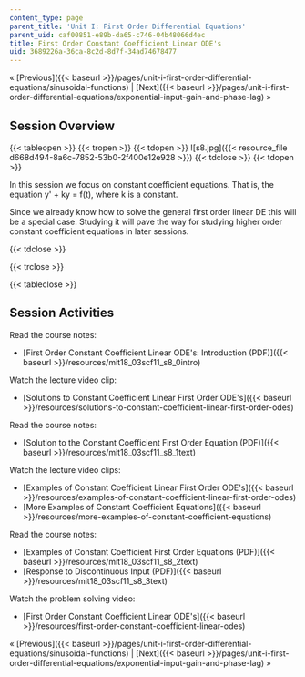 ```yaml
---
content_type: page
parent_title: 'Unit I: First Order Differential Equations'
parent_uid: caf00851-e89b-da65-c746-04b48066d4ec
title: First Order Constant Coefficient Linear ODE's
uid: 3689226a-36ca-8c2d-8d7f-34ad74678477
---
```


« [Previous]({{< baseurl >}}/pages/unit-i-first-order-differential-equations/sinusoidal-functions) | [Next]({{< baseurl >}}/pages/unit-i-first-order-differential-equations/exponential-input-gain-and-phase-lag) »

Session Overview
----------------

{{< tableopen >}}
{{< tropen >}}
{{< tdopen >}}
![s8.jpg]({{< resource_file d668d494-8a6c-7852-53b0-2f400e12e928 >}})
{{< tdclose >}}
{{< tdopen >}}


In this session we focus on constant coefficient equations. That is, the equation y' + ky = f(t), where k is a constant.

Since we already know how to solve the general first order linear DE this will be a special case. Studying it will pave the way for studying higher order constant coefficient equations in later sessions.


{{< tdclose >}}

{{< trclose >}}

{{< tableclose >}}

Session Activities
------------------

Read the course notes:

*   [First Order Constant Coefficient Linear ODE's: Introduction (PDF)]({{< baseurl >}}/resources/mit18_03scf11_s8_0intro)

Watch the lecture video clip:

*   [Solutions to Constant Coefficient Linear First Order ODE's]({{< baseurl >}}/resources/solutions-to-constant-coefficient-linear-first-order-odes)

Read the course notes:

*   [Solution to the Constant Coefficient First Order Equation (PDF)]({{< baseurl >}}/resources/mit18_03scf11_s8_1text)

Watch the lecture video clips:

*   [Examples of Constant Coefficient Linear First Order ODE's]({{< baseurl >}}/resources/examples-of-constant-coefficient-linear-first-order-odes)
*   [More Examples of Constant Coefficient Equations]({{< baseurl >}}/resources/more-examples-of-constant-coefficient-equations)

Read the course notes:

*   [Examples of Constant Coefficient First Order Equations (PDF)]({{< baseurl >}}/resources/mit18_03scf11_s8_2text)
*   [Response to Discontinuous Input (PDF)]({{< baseurl >}}/resources/mit18_03scf11_s8_3text)

Watch the problem solving video:

*   [First Order Constant Coefficient Linear ODE's]({{< baseurl >}}/resources/first-order-constant-coefficient-linear-odes)

« [Previous]({{< baseurl >}}/pages/unit-i-first-order-differential-equations/sinusoidal-functions) | [Next]({{< baseurl >}}/pages/unit-i-first-order-differential-equations/exponential-input-gain-and-phase-lag) »